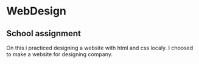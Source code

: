 # WebDesign

## School assignment
On this i practiced designing a website with html and css localy. 
I choosed to make a website for designing company. 
